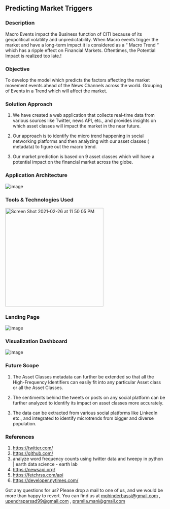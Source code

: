 ## Predicting Market Triggers

### Description
Macro Events impact the Business function of CITI  because of its geopolitical volatility and unpredictability. When Macro events trigger the market and have a long-term impact it is considered as a “ Macro Trend “ which has a ripple effect on Financial Markets. Oftentimes, the Potential Impact is realized too late.!

### Objective

To develop the model which predicts the factors affecting the market movement events ahead of the News Channels across the world.
Grouping of Events in a Trend which will affect the market.

### Solution Approach

1. We have created a web application that collects real-time data from various sources like Twitter, news API, etc., and provides insights on which asset classes will impact the market in the near future.

2. Our approach is to identify the micro trend happening in social networking platforms and then analyzing with our asset classes ( metadata) to figure out the macro trend. 

3. Our market prediction is based on 9 asset classes which will have a potential impact on the financial market across the globe.

### Application Architecture
![image](https://user-images.githubusercontent.com/20668283/109375727-fa98bb00-788c-11eb-8068-a4d3d9348d3b.png)

### Tools & Technologies Used
<img width="309" alt="Screen Shot 2021-02-26 at 11 50 05 PM" src="https://user-images.githubusercontent.com/20668283/109375787-5bc08e80-788d-11eb-8a7d-8187f52eec0c.png">

### Landing Page
![image](https://user-images.githubusercontent.com/20668283/109375737-0f754e80-788d-11eb-8a1d-1d1c16ca5db4.png)

### Visualization Dashboard
![image](https://user-images.githubusercontent.com/20668283/109375742-19974d00-788d-11eb-9a19-ca083732bca2.png)

### Future Scope

1. The Asset Classes metadata can further be extended so that all the High-Frequency Identifiers can easily fit into any particular Asset class or all the Asset Classes.

2. The sentiments behind the tweets or posts on any social platform can be further analyzed to identify its impact on asset classes more accurately.

3. The data can be extracted from various social platforms like LinkedIn etc., and integrated to identify microtrends from bigger and diverse population.

### References
1. https://twitter.com/
2. https://github.com/
3. analyze word frequency counts using twitter data and tweepy in python | earth data science - earth lab
4. https://newsapi.org/
5. https://fetchrss.com/api
6. https://developer.nytimes.com/


Got any questions for us? Please drop a mail to one of us, and we would be more than happy to revert. You can find us at mohinderbassi@gmail.com , upendraparsad99@gmail.com , pramila.mani@gmail.com






